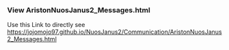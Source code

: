 ### View AristonNuosJanus2_Messages.html
Use this Link to directly see 
https://jojomojo97.github.io/NuosJanus2/Communication/AristonNuosJanus2_Messages.html
